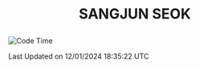 <h1>
 <p align="center">
   SANGJUN SEOK
 </p>
</h1>

<!--START_SECTION:waka-->
![Code Time](http://img.shields.io/badge/Code%20Time-3%2C187%20hrs%2047%20mins-blue)


 Last Updated on 12/01/2024 18:35:22 UTC
<!--END_SECTION:waka-->

